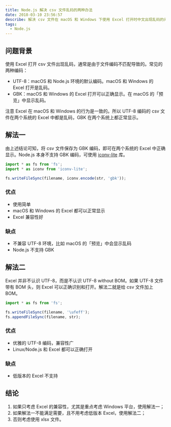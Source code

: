 ```yaml
---
title: Node.js 解决 csv 文件乱码的两种办法
date: 2018-03-10 23:56:57
describe: 解决 csv 文件在 macOS 和 Windows 下使用 Excel 打开时中文出现乱码的问题。
tags:
  - Node.js
---
```


## 问题背景

使用 Excel 打开 csv 文件出现乱码，通常是由于文件编码不匹配导致的。常见的两种编码：

- UTF-8：macOS 和 Node.js 环境的默认编码。macOS 和 Windows 的 Excel 打开是乱码。
- GBK：macOS 和 Windows 的 Excel 打开可以正确显示。在 macOS 的「预览」中显示乱码。

注意 Excel 在 macOS 和 Windows 的行为是一致的。所以 UTF-8 编码的 csv 文件在两个系统的 Excel 中都是乱码，GBK 在两个系统上都正常显示。

## 解法一

由上述结论可知，将 csv 文件保存为 GBK 编码，即可在两个系统的 Excel 中正确显示。Node.js 本身不支持 GBK 编码，可使用 [iconv-lite](iconv-lite) 库。

```javascript
import * as fs from 'fs';
import * as iconv from 'iconv-lite';

fs.writeFileSync(filename, iconv.encode(str, 'gbk'));
```

### 优点

- 使用简单
- macOS 和 Windows 的 Excel 都可以正常显示
- Excel 兼容性好

### 缺点

- 不兼容 UTF-8 环境，比如 macOS 的「预览」中会显示乱码
- Node.js 不支持 GBK

## 解法二

Excel 并非不认识 UTF-8，而是不认识 UTF-8 without BOM。如果 UTF-8 文件带有 BOM 头，则 Excel 可以正确识别和打开。解法二就是给 csv 文件加上 BOM。

```js
import * as fs from 'fs';

fs.writeFileSync(filename, '\ufeff');
fs.appendFileSync(filename, str);
```

### 优点

- 优雅的 UTF-8 编码，兼容性广
- Linux/Node.js 和 Excel 都可以正确打开

### 缺点

- 低版本的 Excel 不支持

## 结论

1. 如果只考虑 Excel 的兼容性，尤其是重点考虑 Windows 平台，使用解法一；
2. 如果解法一不能满足需要，且不用考虑低版本 Excel，使用解法二；
3. 否则考虑使用 xlsx 文件。

[iconv-lite]: https://github.com/ashtuchkin/iconv-lite

